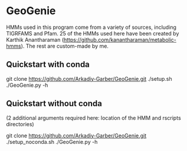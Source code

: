 # GeoGenie

HMMs used in this program come from a variety of sources, including TIGRFAMS and Pfam. 25 of the HMMs used here have been created by Karthik Anantharaman (https://github.com/kanantharaman/metabolic-hmms). The rest are custom-made by me.

## Quickstart with conda
git clone https://github.com/Arkadiy-Garber/GeoGenie.git
./setup.sh
./GeoGenie.py -h

## Quickstart without conda
(2 additional arguments required here: location of the HMM and rscripts directories)

git clone https://github.com/Arkadiy-Garber/GeoGenie.git
./setup_noconda.sh
./GeoGenie.py -h
